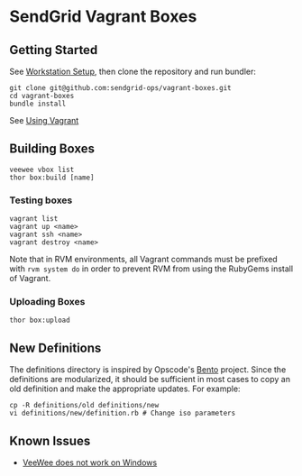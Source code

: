 # SendGrid Vagrant Boxes

## Getting Started

See [Workstation Setup](https://wiki.sendgrid.net/display/OPS/Workstation+Setup),
then clone the repository and run bundler:

    git clone git@github.com:sendgrid-ops/vagrant-boxes.git
    cd vagrant-boxes
    bundle install

See [Using Vagrant](https://wiki.sendgrid.net/display/OPS/Using+Vagrant)

## Building Boxes

    veewee vbox list
    thor box:build [name]

### Testing boxes

    vagrant list
    vagrant up <name>
    vagrant ssh <name>
    vagrant destroy <name>

Note that in RVM environments, all Vagrant commands must be prefixed with `rvm
system do` in order to prevent RVM from using the RubyGems install of Vagrant.

### Uploading Boxes

    thor box:upload

## New Definitions

The definitions directory is inspired by Opscode's [Bento](https://github.com/opscode/bento)
project. Since the definitions are modularized, it should be sufficient in most
cases to copy an old definition and make the appropriate updates. For example:

    cp -R definitions/old definitions/new
    vi definitions/new/definition.rb # Change iso parameters

## Known Issues

* [VeeWee does not work on Windows](https://github.com/jedi4ever/veewee/issues/6)
